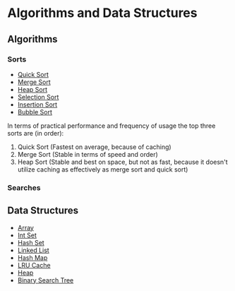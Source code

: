 # Algorithms and Data Structures

## Algorithms

### Sorts

* [Quick Sort](./sorts/quick_sort)
* [Merge Sort](./sorts/merge_sort)
* [Heap Sort](./sorts/heap_sort)
* [Selection Sort](./sorts/selection_sort)
* [Insertion Sort](./sorts/insertion_sort)
* [Bubble Sort](./sorts/bubble_sort)

In terms of practical performance and frequency of usage the top three sorts are (in order):

1. Quick Sort (Fastest on average, because of caching)
2. Merge Sort (Stable in terms of speed and order)
3. Heap Sort (Stable and best on space, but not as fast, because it doesn't utilize caching as effectively as merge sort and quick sort)

### Searches

## Data Structures

* [Array](./data_structures/arrays)
* [Int Set](./data_structures/int_sets)
* [Hash Set](./data_structures/hash_set)
* [Linked List](./data_structures/linked_list)
* [Hash Map](./data_structures/hash_map)
* [LRU Cache](./data_structures/lru_cache)
* [Heap](./data_structures/heaps)
* [Binary Search Tree](./data_structures/binary_search_tree)
